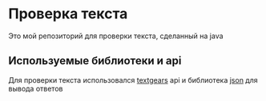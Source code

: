 # Проверка текста
Это мой репозиторий для проверки текста, сделанный на java
## Используемые библиотеки и api
Для проверки текста использовался [textgears](https://textgears.com) api и библиотека [json](https://mavenlibs.com/jar/file/org.json/json) для вывода ответов